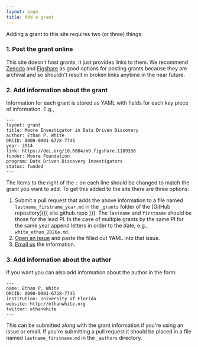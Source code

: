 ```yaml
---
layout: page
title: Add a grant
---
```


Adding a grant to this site requires two (or three) things:

### 1. Post the grant online

This site doesn't host grants, it just provides links to them. We
recommend [Zenodo](https://zenodo.org/) and [Figshare](https://figshare.com/) as
good options for posting grants because they are archival and so shouldn't
result in broken links anytime in the near future.

### 2. Add information about the grant

Information for each grant is stored as YAML with fields for each key
piece of information. E.g.,

```
---
layout: grant
title: Moore Investigator in Data Driven Discovery
author: Ethan P. White
ORCID: 0000-0001-6728-7745
year: 2014
link: https://doi.org/10.6084/m9.figshare.1189330
funder: Moore Foundation
program: Data Driven Discovery Investigators
status: funded
---
```

The items to the right of the `:` on each line should be changed to match the
grant you want to add. To get this added to the site there are three options:

1. Submit a pull request that adds the above information to a file named
   `lastname_firstname_year.md` in the `_grants` folder of
   the [GitHub repository]({{ site.github.repo }}). The `lastname` and
   `firstname` should be those for the lead PI. In the case of multiple grants
   by the same PI for the same year append letters in order to the date, e.g.,
   `white_ethan_2026a.md`.
2. [Open an issue](https://github.com/weecology/ogrants/issues/new) and paste
   the filled out YAML into that issue.
3. [Email us](mailto:ogrants@weecology.org) the information.

### 3. Add information about the author

If you want you can also add information about the author in the form:

```
---
name: Ethan P. White
ORCID: 0000-0001-6728-7745
institution: University of Florida
website: http://ethanwhite.org
twitter: ethanwhite
---
```

This can be submitted along with the grant information if you're using an issue
or email. If you're submitting a pull request it should be placed in a file
named `lastname_firstname.md` in the `_authors` directory.
